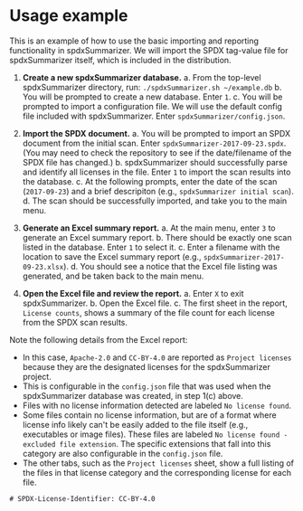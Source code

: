 # Usage example

This is an example of how to use the basic importing and reporting functionality in spdxSummarizer.
We will import the SPDX tag-value file for spdxSummarizer itself, which is included in the distribution.

1. **Create a new spdxSummarizer database.**
  a. From the top-level spdxSummarizer directory, run: `./spdxSummarizer.sh ~/example.db`
  b. You will be prompted to create a new database. Enter `1`.
  c. You will be prompted to import a configuration file. We will use the default config file included with spdxSummarizer. Enter `spdxSummarizer/config.json`.

2. **Import the SPDX document.**
  a. You will be prompted to import an SPDX document from the initial scan. Enter `spdxSummarizer-2017-09-23.spdx`.
     (You may need to check the repository to see if the date/filename of the SPDX file has changed.)
  b. spdxSummarizer should successfully parse and identify all licenses in the file. Enter `1` to import the scan results into the database.
  c. At the following prompts, enter the date of the scan (`2017-09-23`) and a brief descripiton (e.g., `spdxSummarizer initial scan`).
  d. The scan should be successfully imported, and take you to the main menu.

3. **Generate an Excel summary report.**
  a. At the main menu, enter `3` to generate an Excel summary report.
  b. There should be exactly one scan listed in the database. Enter `1` to select it.
  c. Enter a filename with the location to save the Excel summary report (e.g., `spdxSummarizer-2017-09-23.xlsx`).
  d. You should see a notice that the Excel file listing was generated, and be taken back to the main menu.

4. **Open the Excel file and review the report.**
  a. Enter `X` to exit spdxSummarizer.
  b. Open the Excel file.
  c. The first sheet in the report, `License counts`, shows a summary of the file count for each license from the SPDX scan results.

Note the following details from the Excel report:
  * In this case, `Apache-2.0` and `CC-BY-4.0` are reported as `Project licenses` because they are the designated licenses for the spdxSummarizer project.
  * This is configurable in the `config.json` file that was used when the spdxSummarizer database was created, in step 1(c) above.
  * Files with no license information detected are labeled `No license found`.
  * Some files contain no license information, but are of a format where license info likely can't be easily added to the file itself (e.g., executables or image files). These files are labeled `No license found - excluded file extension`. The specific extensions that fall into this category are also configurable in the `config.json` file.
  * The other tabs, such as the `Project licenses` sheet, show a full listing of the files in that license category and the corresponding license for each file.

```
# SPDX-License-Identifier: CC-BY-4.0
```
